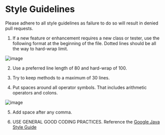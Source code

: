 # Style Guidelines
Please adhere to all style guidelines as failure to do so will result in denied pull requests.

1.  If a new feature or enhancement requires a new class or tester, use the following format at the beginning of the file. Dotted lines should be all the way to hard-wrap limit.

![image](https://user-images.githubusercontent.com/52111209/61097091-e722ad00-a427-11e9-9d67-f94380ba6811.png)

2.  Use a preferred line length of 80 and hard-wrap of 100.

3.  Try to keep methods to a maximum of 30 lines.

4.  Put spaces around all operator symbols. That includes arithmetic operators and colons.

![image](https://user-images.githubusercontent.com/52111209/61097297-dd4d7980-a428-11e9-808e-e6005504f964.png)

5.  Add space after any comma.

6.  USE GENERAL GOOD CODING PRACTICES. Reference the [Google Java Style Guide](https://google.github.io/styleguide/javaguide.html)

